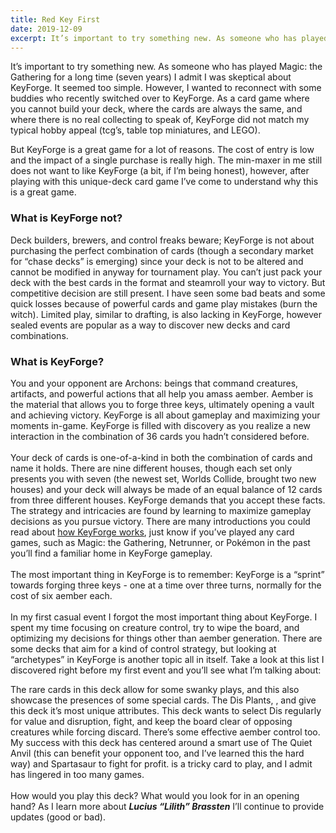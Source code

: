 ```yaml
---
title: Red Key First
date: 2019-12-09
excerpt: It’s important to try something new. As someone who has played Magic the Gathering for a long time (seven years) I admit I was skeptical about KeyForge. It seemed too simple...
---
```


It’s important to try something new. As someone who has played Magic: the Gathering for a long time (seven years) I admit I was skeptical about KeyForge. It seemed too simple. However, I wanted to reconnect with some buddies who recently switched over to KeyForge. As a card game where you cannot build your deck, where the cards are always the same, and where there is no real collecting to speak of, KeyForge did not match my typical hobby appeal (tcg’s, table top miniatures, and LEGO). 

<BigCard name="sigil of brotherhood"/>

But KeyForge is a great game for a lot of reasons. The cost of entry is low and the impact of a single purchase is really high. The min-maxer in me still does not want to like KeyForge (a bit, if I’m being honest), however, after playing with this unique-deck card game I’ve come to understand why this is a great game.

### What is KeyForge not?

Deck builders, brewers, and control freaks beware; KeyForge is not about purchasing the perfect combination of cards (though a secondary market for “chase decks” is emerging) since your deck is not to be altered and cannot be modified in anyway for tournament play. You can’t just pack your deck with the best cards in the format and steamroll your way to victory. But competitive decision are still present. I have seen some bad beats and some quick losses because of powerful cards and game play mistakes (burn the witch). Limited play, similar to drafting, is also lacking in KeyForge, however sealed events are popular as a way to discover new decks and card combinations.

### What is KeyForge?
You and your opponent are Archons: beings that command creatures, artifacts, and powerful actions that all help you amass aember. Aember is the material that allows you to forge three keys, ultimately opening a vault and achieving victory. KeyForge is all about gameplay and maximizing your moments in-game. KeyForge is filled with discovery as you realize a new interaction in the combination of 36 cards you hadn’t considered before. 
<br/>
<br/>
Your deck of cards is one-of-a-kind in both the combination of cards and name it holds. There are nine different houses, though each set only presents you with seven (the newest set, Worlds Collide, brought two new houses) and your deck will always be made of an equal balance of 12 cards from three different houses. KeyForge demands that you accept these facts. The strategy and intricacies are found by learning to maximize gameplay decisions as you pursue victory.
<BigCard name="Cutthroat Research"/>
There are many introductions you could read about [how KeyForge works](https://forgingkeys.com/articles/keyforge-for-magic-players.html), just know if you’ve played any card games, such as Magic: the Gathering, Netrunner, or Pokémon in the past you’ll find a familiar home in KeyForge gameplay.
<br/>
<br/>
The most important thing in KeyForge is to remember: KeyForge is a “sprint” towards forging three keys - one at a time over three turns, normally for the cost of six aember each. 
<br/>
<br/>
In my first casual event I forgot the most important thing about KeyForge.  I spent my time focusing on creature control, try to wipe the board, and optimizing my decisions for things other than aember generation. There are some decks that aim for a kind of control strategy, but looking at “archetypes” in KeyForge is another topic all in itself. Take a look at this list I discovered right before my first event and you’ll see what I’m talking about:

<DeckList name="Lucius “Lilith” Brassten"/>

The rare cards in this deck allow for some swanky plays, and this also showcase the presences of some special cards. The Dis Plants, <Card name="The Quiet Anvil"/>, and <Card name="Spartasaur"/> give this deck it’s most unique attributes. This deck wants to select Dis regularly for value and disruption, fight, and keep the board clear of opposing creatures while forcing discard. There’s some effective aember control too. My success with this deck has centered around a smart use of The Quiet Anvil (this can benefit your opponent too, and I’ve learned this the hard way) and Spartasaur to fight for profit. <Card name="Exile"/> is a tricky card to play, and I admit has lingered in too many games.
<br/>
<br/>
How would you play this deck? What would you look for in an opening hand? As I learn more about ***Lucius “Lilith” Brassten*** I’ll continue to provide updates (good or bad).



